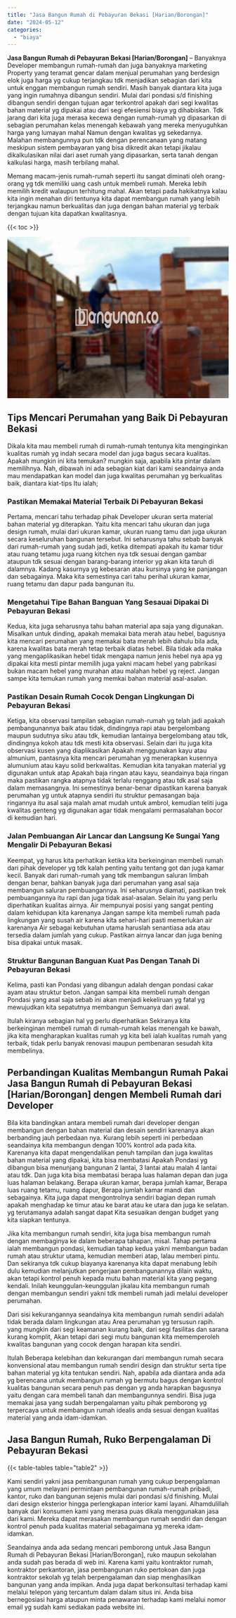```yaml
---
title: "Jasa Bangun Rumah di Pebayuran Bekasi [Harian/Borongan]"
date: "2024-05-12"
categories: 
  - "biaya"
---
```


**Jasa Bangun Rumah di Pebayuran Bekasi \[Harian/Borongan\]** – Banyaknya Developer membangun rumah-rumah dan juga banyaknya marketing Property yang teramat gencar dalam menjual perumahan yang berdesign elok juga harga yg cukup terjangkau tdk menjadikan sebagian dari kita untuk enggan membangun rumah sendiri. Masih banyak diantara kita juga yang ingin rumahnya dibangun sendiri. Mulai dari pondasi s/d finishing dibangun sendiri dengan tujuan agar terkontrol apakah dari segi kwalitas bahan material yg dipakai atau dari segi efesiensi biaya yg dihabiskan. Tdk jarang dari kita juga merasa kecewa dengan rumah-rumah yg dipasarkan di sebagian perumahan kelas menengah kebawah yang mereka menyuguhkan harga yang lumayan mahal Namun dengan kwalitas yg sekedarnya. Malahan membangunnya pun tdk dengan perencanaan yang matang meskipun sistem pembayaran yang bisa dikredit akan tetapi jikalau dikalkulasikan nilai dari aset rumah yang dipasarkan, serta tanah dengan kalkulasi harga, masih terbilang mahal.

Memang macam-jenis rumah-rumah seperti itu sangat diminati oleh orang-orang yg tdk memiliki uang cash untuk membeli rumah. Mereka lebih memilih kredit walaupun terhitung mahal. Akan tetapi pada hakikatnya kalau kita ingin menahan diri tentunya kita dapat membangun rumah yang lebih terjangkau namun berkualitas dan juga dengan bahan material yg terbaik dengan tujuan kita dapatkan kwalitasnya.

{{< toc >}}

![Jasa Bangun Rumah di Pebayuran Bekasi [Harian/Borongan]](/images/borong-bangunan-32.png)

## Tips Mencari Perumahan yang Baik Di Pebayuran Bekasi

Dikala kita mau membeli rumah di rumah-rumah tentunya kita menginginkan kualitas rumah yg indah secara model dan juga bagus secara kualitas. Apakah mungkin ini kita temukan? mungkin saja, apabila kita pintar dalam memilihnya. Nah, dibawah ini ada sebagian kiat dari kami seandainya anda mau mendapatkan kan model dan juga kwalitas perumahan yg berkualitas baik, diantara kiat-tips Itu ialah;

### Pastikan Memakai Material Terbaik Di Pebayuran Bekasi

Pertama, mencari tahu terhadap pihak Developer ukuran serta material bahan material yg diterapkan. Yaitu kita mencari tahu ukuran dan juga design rumah, mulai dari ukuran kamar, ukuran ruang tamu dan juga ukuran secara keseluruhan bangunan tersebut. Ini seharusnya tahu sebab banyak dari rumah-rumah yang sudah jadi, ketika ditempati apakah itu kamar tidur atau ruang tetamu juga ruang kitchen nya tdk sesuai dengan gambar ataupun tdk sesuai dengan barang-barang interior yg akan kita taruh di dalamnya. Kadang kasurnya yg kebesaran atau kursinya yang ke panjangan dan sebagainya. Maka kita semestinya cari tahu perihal ukuran kamar, ruang tetamu dan dapur pada bangunan itu.

### Mengetahui Tipe Bahan Banguan Yang Sesauai Dipakai Di Pebayuran Bekasi

Kedua, kita juga seharusnya tahu bahan material apa saja yang digunakan. Misalkan untuk dinding, apakah memakai bata merah atau hebel, bagusnya kita mencari perumahan yang memakai bata merah lebih dahulu bila ada, karena kwalitas bata merah tetap terbaik diatas hebel. Bila tidak ada maka yang mengaplikasikan hebel tidak mengapa namun jenis hebel nya apa yg dipakai kita mesti pintar memilih juga yakni macam hebel yang pabrikasi bukan macam hebel yang murahan atau malahan hebel yg reject. Jangan sampe kita temukan rumah yang memkai bahan material asal-asalan.

### Pastikan Desain Rumah Cocok Dengan Lingkungan Di Pebayuran Bekasi

Ketiga, kita observasi tampilan sebagian rumah-rumah yg telah jadi apakah pembangunannya baik atau tidak, dindingnya rapi atau bergelombang maupun sudutnya siku atau tdk, kemudian lantainya bergelombang atau tdk, dindingnya kokoh atau tdk mesti kita observasi. Selain dari itu juga kita observasi kusen yang diaplikasikan Apakah menggunakan kayu atau almunium, pantasnya kita mencari perumahan yg menerapkan kusennya alumunium atau kayu solid berkwalitas. Kemudian kita tanyakan material yg digunakan untuk atap Apakah baja ringan atau kayu, seandainya baja ringan maka pastikan rangka atapnya tidak terlalu renggang atau tdk asal saja dalam memasangnya. Ini semestinya benar-benar dipastikan karena banyak perumahan yg untuk atapnya sendiri itu struktur pemasangan baja ringannya itu asal saja malah amat mudah untuk ambrol, kemudian teliti juga kwalitas genteng yg digunakan agar tidak mengalami permasalahan bocor di kemudian hari.

### Jalan Pembuangan Air Lancar dan Langsung Ke Sungai Yang Mengalir Di Pebayuran Bekasi

Keempat, yg harus kita perhatikan ketika kita berkeinginan membeli rumah dari pihak developer yg tdk kalah penting yaitu tentang got dan juga kamar kecil. Banyak dari rumah-rumah yang tdk membangun saluran limbah dengan benar, bahkan banyak juga dari perumahan yang asal saja membangun saluran pembuangannya. Ini seharusnya diamati, pastikan trek pembuangannya itu rapi dan juga tidak asal-asalan. Selain itu yang perlu diperhatikan kualitas airnya. Air mempunyai posisi yang sangat penting dalam kehidupan kita karenanya Jangan sampe kita membeli rumah pada lingkungan yang susah air karena kita sehari-hari pasti memerlukan air karenanya Air sebagai kebutuhan utama haruslah senantiasa ada atau tersedia dalam jumlah yang cukup. Pastikan airnya lancar dan juga bening bisa dipakai untuk masak.

### Struktur Bangunan Banguan Kuat Pas Dengan Tanah Di Pebayuran Bekasi

Kelima, pasti kan Pondasi yang dibangun adalah dengan pondasi cakar ayam atau struktur beton. Jangan sampai kita membeli rumah dengan Pondasi yang asal saja sebab ini akan menjadi kekeliruan yg fatal yg mewujudkan kita sepatutnya membangun Semuanya dari awal.

Itulah kiranya sebagian hal yg perlu diperhatikan Sekiranya kita berkeinginan membeli rumah di rumah-rumah kelas menengah ke bawah, jika kita mengharapkan kualitas rumah yg kita beli ialah kualitas rumah yang terbaik, tidak perlu banyak renovasi maupun pembenaran sesudah kita membelinya.

## Perbandingan Kualitas Membangun Rumah Pakai Jasa Bangun Rumah di Pebayuran Bekasi \[Harian/Borongan\] dengen Membeli Rumah dari Developer

Bila kita bandingkan antara membeli rumah dari developer dengan membangun dengan bahan material dan desain sendiri karenanya akan berbanding jauh perbedaan nya. Kurang lebih seperti ini perbedaan seandainya kita membangun dengan 100% kontrol ada pada kita. Karenanya kita dapat mengendalikan penuh tampilan dan juga kwalitas bahan material yang dipakai, kita bisa membatasi Apakah Pondasi yg dibangun bisa menunjang bangunan 2 lantai, 3 lantai atau malah 4 lantai atau tdk. Dan juga kita bisa membatasi berapa luas halaman depan dan juga luas halaman belakang. Berapa ukuran kamar, berapa jumlah kamar, Berapa luas ruang tetamu, ruang dapur, Berapa jumlah kamar mandi dan sebagainya. Kita juga dapat mengontrolnya sendiri bagian depan rumah apakah menghadap ke timur atau ke barat atau ke utara dan juga ke selatan. yg terutamanya adalah sangat dapat Kita sesuaikan dengan budget yang kita siapkan tentunya.

Jika kita membangun rumah sendiri, kita juga bisa membangun rumah dengan membaginya ke dalam beberapa tahapan, misal. Tahap pertama ialah membangun pondasi, kemudian tahap kedua yakni membangun badan rumah atau struktur utama, kemudian memberi atap, lalau memberi pintu. Dan sekiranya tdk cukup biayanya karenanya kita dapat menabung lebih dulu kemudian melanjutkan pengerjaan pembangunannya dilain waktu, akan tetapi kontrol penuh kepada mutu bahan material kita yang pegang kendali. Inilah keunggulan-keunggulan jikalau kita membangun rumah dengan membangun sendiri yakni tdk membeli rumah jadi melalui developer perumahan.

Dari sisi kekurangannya seandainya kita membangun rumah sendiri adalah tidak berada dalam lingkungan atau Area perumahan yg tersusun rapih. yang mungkin dari segi keamanan kurang baik, dari segi fasilitas dan sarana kurang komplit, Akan tetapi dari segi mutu bangunan kita mememperoleh kwalitas bangunan yang cocok dengan harapan kita sendiri.

Itulah Beberapa kelebihan dan kekurangan dari membangun rumah secara konvensional atau membangun rumah sendiri design dan struktur serta tipe bahan material yg kita tentukan sendiri. Nah, apabila ada diantara anda ada yg berencana untuk membangun rumah yg bermutu bagus dengan kontrol kualitas bangunan secara penuh pas dengan yg anda harapkan bagusnya yaitu dengan cara membeli tanah dan membangunnya sendiri. Bisa juga memakai jasa yang sudah berpengalaman yaitu pihak pemborong yg terpercaya untuk membangun rumah idealis anda sesuai dengan kualitas material yang anda idam-idamkan.

## Jasa Bangun Rumah, Ruko Berpengalaman Di Pebayuran Bekasi

{{< table-tables table="table2" >}}

Kami sendiri yakni jasa pembangunan rumah yang cukup berpengalaman yang umum melayani permintaan pembangunan rumah-rumah pribadi, kantor, ruko dan bangunan sejenis mulai dari pondasi s/d finishing. Mulai dari design eksterior hingga perlengkapan interior kami layani. Alhamdulillah banyak dari konsumen kami yang merasa puas dikala menggunakan jasa dari kami. Mereka dapat merasakan membangun rumah sendiri dan dengan kontrol penuh pada kualitas material sebagaimana yg mereka idam-idamkan.

Seandainya anda ada sedang mencari pemborong untuk Jasa Bangun Rumah di Pebayuran Bekasi \[Harian/Borongan\], ruko maupun sekolahan anda sudah pas berada di web ini. Karena kami yaitu kontraktor rumah, kontraktor perkantoran, jasa pembangunan ruko pertokoan dan juga kontraktor sekolah yg telah berpengalaman dan siap menghasilkan bangunan yang anda impikan. Anda juga dapat berkonsultasi terhadap kami melalui telepon yang tercantum dalam dalam situs ini. Anda bisa bernegosiasi harga ataupun minta penawaran terhadap kami melalui nomor email yg sudah kami sediakan pada website ini.
